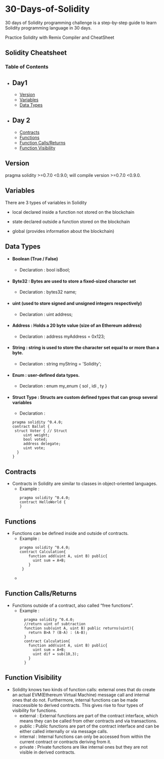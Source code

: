# 30-Days-of-Solidity
30 days of Solidity programming challenge is a step-by-step guide to learn Solidity programming language in 30 days.

Practice Solidity with Remix Compiler and CheatSheet 

<h2> Solidity Cheatsheet </h2>

<h3> Table of Contents </h3> 

- ## Day1
  - [Version](#Version)  
     <a name="Version"/>
  - [Variables](#Variables)
    <a name="Variables"/>
  - [Data Types](#DataTypes)
    <a name="DataTypes"/>
- ## Day 2
  - [Contracts](#Contracts)  
    <a name="Contracts"/> 
  - [Functions](#Functions)  
    <a name="Functions"/>
  - [Function Calls/Returns](#FunctionCalls/Returns)  
    <a name="FunctionCalls/Returns"/>
   - [Function Visibility](#FunctionVisibility)  
    <a name="FunctionVisibility"/>


## Version
pragma solidity >=0.7.0 <0.9.0; will compile version >=0.7.0 <0.9.0.

## Variables

There are 3 types of variables in Solidity

- local
declared inside a function
not stored on the blockchain

- state
declared outside a function
stored on the blockchain

- global (provides information about the blockchain)

## Data Types
- #### Boolean (True / False)
   - Declaration : bool isBool;

- #### Byte32 : Bytes are used to store a fixed-sized character set 
   - Declaration : bytes32 name;

- #### uint (used to store signed and unsigned integers respectively)
   - Declaration : uint address;

- #### Address : Holds a 20 byte value (size of an Ethereum address)
  - Declaration : address myAddress = 0x123;

- #### String : string is used to store the character set equal to or more than a byte.
  - Declaration : string myString = 'Solidity';
 
- #### Enum :  user-defined data types.
  - Declaration :  enum my_enum { sol , idi , ty }  

- #### Struct Type : Structs are custom defined types that can group several variables
  - Declaration :
   ``` 
   pragma solidity ^0.4.0;
   contract Ballot {
    struct Voter { // Struct
        uint weight;
        bool voted;
        address delegate;
        uint vote;
     }
   }
   ```
 
## Contracts
  - Contracts in Solidity are similar to classes in object-oriented languages.
    - Example :  
      ```
      pragma solidity ^0.4.0;
      contract HelloWorld {
      } 
       ```
 
## Functions
  - Functions can be defined inside and outside of contracts.
    - Example :
      ```
      pragma solidity ^0.4.0;
      contract Calculation{
          function add(uint A, uint B) public{
            uint sum = A+B;
          }
       }
        ```
     - 
        
## Function Calls/Returns
 - Functions outside of a contract, also called “free functions”.
   - Example :
      ```
        pragma solidity ^0.4.0;
        //return uint of subtraction
        function sub(uint A, uint B) public returns(uint){
          return B>A ? (B-A) : (A-B);
        }
        contract Calculation{
          function add(uint A, uint B) public{
            uint sum = A+B;
            uint dif = sub(10,3);
          }
        }
      ```
## Function Visibility
- Solidity knows two kinds of function calls: external ones that do create an actual EVM(Ethereum Virtual Machine) message call and internal ones that do not. Furthermore, internal functions can be made inaccessible to derived contracts. This gives rise to four types of visibility for functions.
  - external : External functions are part of the contract interface, which means they can be called from other contracts and via transactions.
  - public : Public functions are part of the contract interface and can be either called internally or via message calls.
  - internal : Internal functions can only be accessed from within the current contract or contracts deriving from it.
  - private : Private functions are like internal ones but they are not visible in derived contracts.
